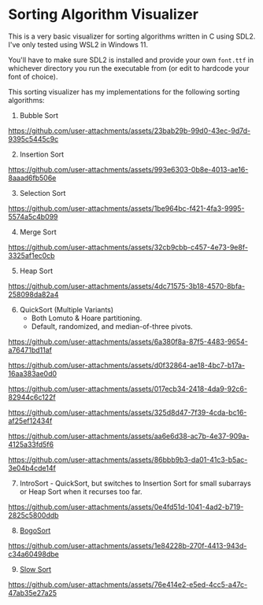 # Sorting Algorithm Visualizer

This is a very basic visualizer for sorting algorithms written in C using SDL2. I've only tested using WSL2 in Windows 11.

You'll have to make sure SDL2 is installed and provide your own `font.ttf` in whichever directory you run the executable from (or edit to hardcode your font of choice).

This sorting visualizer has my implementations for the following sorting algorithms:

1. Bubble Sort

https://github.com/user-attachments/assets/23bab29b-99d0-43ec-9d7d-9395c5445c9c

2. Insertion Sort

https://github.com/user-attachments/assets/993e6303-0b8e-4013-ae16-8aaad6fb506e

3. Selection Sort

https://github.com/user-attachments/assets/1be964bc-f421-4fa3-9995-5574a5c4b099

4. Merge Sort

https://github.com/user-attachments/assets/32cb9cbb-c457-4e73-9e8f-3325af1ec0cb

5. Heap Sort

https://github.com/user-attachments/assets/4dc71575-3b18-4570-8bfa-258098da82a4

6. QuickSort (Multiple Variants)
    * Both Lomuto & Hoare partitioning.
    * Default, randomized, and median-of-three pivots.

https://github.com/user-attachments/assets/6a380f8a-87f5-4483-9654-a76471bd11af

https://github.com/user-attachments/assets/d0f32864-ae18-4bc7-b17a-16aa383ae0d0

https://github.com/user-attachments/assets/017ecb34-2418-4da9-92c6-82944c6c122f

https://github.com/user-attachments/assets/325d8d47-7f39-4cda-bc16-af25ef12434f

https://github.com/user-attachments/assets/aa6e6d38-ac7b-4e37-909a-4125a33fd5f6

https://github.com/user-attachments/assets/86bbb9b3-da01-41c3-b5ac-3e04b4cde14f

7. IntroSort - QuickSort, but switches to Insertion Sort for small subarrays or Heap Sort when it recurses too far.

https://github.com/user-attachments/assets/0e4fd51d-1041-4ad2-b719-2825c5800ddb

8. [BogoSort](../Notes/16b.BogoSort.md)

https://github.com/user-attachments/assets/1e84228b-270f-4413-943d-c34a60498dbe

9. [Slow Sort](https://en.wikipedia.org/wiki/Slowsort)

https://github.com/user-attachments/assets/76e414e2-e5ed-4cc5-a47c-47ab35e27a25
